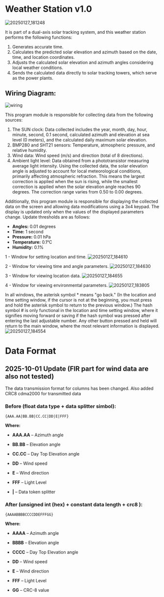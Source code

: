 # Weather Station v1.0 
![20250127_181248](https://github.com/user-attachments/assets/9ffabefa-ed49-41a1-971d-715ebc8c37f8)

 It is part of a dual-axis solar tracking system, and this weather station performs the following functions:

1. Generates accurate time.
2. Calculates the predicted solar elevation and azimuth based on the date, time, and location coordinates.
3. Adjusts the calculated solar elevation and azimuth angles considering local weather conditions.
4. Sends the calculated data directly to solar tracking towers, which serve as the power plants.

## Wiring Diagram: 
![wiring](https://github.com/user-attachments/assets/328f570f-d7c0-4e19-9dfa-d3c50d33e01a)

This program module is responsible for collecting data from the following sources:

1. The SUN clock: Data collected includes the year, month, day, hour, minute, second, 0.1 second, calculated azimuth and elevation at sea level (0 meters), and the calculated daily maximum solar elevation.
2. BMP280 and SHT21 sensors: Temperature, atmospheric pressure, and relative humidity.
3. Wind data: Wind speed (m/s) and direction (total of 8 directions).
4. Ambient light level: Data obtained from a phototransistor measuring average light intensity.
Using the collected data, the solar elevation angle is adjusted to account for local meteorological conditions, primarily affecting atmospheric refraction. This means the largest correction is applied when the sun is rising, while the smallest correction is applied when the solar elevation angle reaches 90 degrees. The correction range varies from 0.50 to 0.00 degrees.

Additionally, this program module is responsible for displaying the collected data on the screen and allowing data modifications using a 3x4 keypad. The display is updated only when the values of the displayed parameters change. Update thresholds are as follows:

* **Angles:** 0.01 degrees
* **Time:** 1 second
* **Pressure:** 0.01 hPa
* **Temperature:** 0.1°C
* **Humidity:** 0.1%

1 - Window for setting location and time.
![20250127_184610](https://github.com/user-attachments/assets/eab7b75e-29b2-4a36-b8c6-70c311469bb5)

2 - Window for viewing time and angle parameters.
![20250127_184630](https://github.com/user-attachments/assets/aa86c6ac-1101-458f-a718-78d70673cd7b)

3 - Window for viewing location data.
![20250127_184655](https://github.com/user-attachments/assets/299cddbf-1fc3-40bf-8cd5-adf11dce9e86)

4 - Window for viewing environmental parameters.
![20250127_183805](https://github.com/user-attachments/assets/21d123b4-4c80-43f6-9c3b-a607e1c70eb7)


In all windows, the asterisk symbol * means "go back." (In the location and time setting window, if the cursor is not at the beginning, you must press and hold the asterisk symbol  to return to the previous window.)
The hash symbol # is only functional in the location and time setting window, where it signifies moving forward or saving if the hash symbol was pressed after entering the last adjustable number.
Any other button pressed and held will return to the main window, where the most relevant information is displayed.
![20250127_184554](https://github.com/user-attachments/assets/a8a43bb7-e887-4505-8b6d-3d4fdfd20c6d)



# Data Format

## **2025-10-01 Update (FIR part for wind data are also not tested)**

The data transmission format for columns has been changed. Also added CRC8 cdma2000 for transmitted data



### Before (float data type + data splitter simbol):

```
{AAA.AA|BB.BB|CC.CC|DD|E|FFF}
```
**Where:**

* **AAA.AA** – Azimuth angle

* **BB.BB** – Elevation angle

* **CC.CC** – Day Top Elevation angle

* **DD** – Wind speed

* **E** – Wind direction

* **FFF** – Light Level
  
* **|** – Data token splitter


### After (unsigned int (hex) + constant data length + crc8 ):


```
{AAAABBBBCCCCDDEFFFGG}
```
**Where:**

* **AAAA** – Azimuth angle

* **BBBB** – Elevation angle

* **CCCC** – Day Top Elevation angle

* **DD** – Wind speed

* **E** – Wind direction

* **FFF** – Light Level

* **GG** – CRC-8 value


